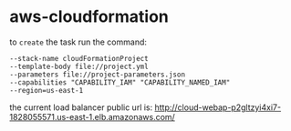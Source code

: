 # aws-cloudformation
to ```create``` the task run the command:

```aws cloudformation create-stack 
--stack-name cloudFormationProject 
--template-body file://project.yml  
--parameters file://project-parameters.json 
--capabilities "CAPABILITY_IAM" "CAPABILITY_NAMED_IAM" 
--region=us-east-1
```

the current load balancer public url is: http://cloud-webap-p2gltzyi4xi7-1828055571.us-east-1.elb.amazonaws.com/ 
